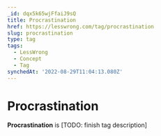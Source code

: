 ```yaml
---
_id: dqx5k65wjFfaiJ9sQ
title: Procrastination
href: https://lesswrong.com/tag/procrastination
slug: procrastination
type: tag
tags:
  - LessWrong
  - Concept
  - Tag
synchedAt: '2022-08-29T11:04:13.080Z'
---
```

# Procrastination

**Procrastination** is \[TODO: finish tag description\]